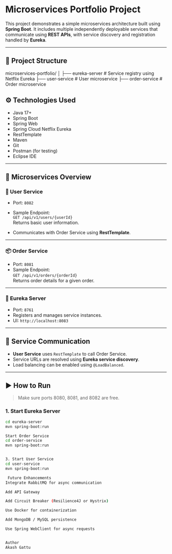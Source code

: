 # Microservices Portfolio Project

This project demonstrates a simple microservices architecture built using **Spring Boot**. It includes multiple independently deployable services that communicate using **REST APIs**, with service discovery and registration handled by **Eureka**.

---

## 🧱 Project Structure

microservices-portfolio/
│
├── eureka-server # Service registry using Netflix Eureka
├── user-service # User microservice
├── order-service # Order microservice

## ⚙️ Technologies Used

- Java 17+
- Spring Boot
- Spring Web
- Spring Cloud Netflix Eureka
- RestTemplate
- Maven
- Git
- Postman (for testing)
- Eclipse IDE

---

## 📌 Microservices Overview

### 🧑 User Service
- Port: `8082`
- Sample Endpoint:  
  `GET /api/v1/users/{userId}`  
  Returns basic user information.

- Communicates with Order Service using **RestTemplate**.

---

### 📦 Order Service
- Port: `8081`
- Sample Endpoint:  
  `GET /api/v1/orders/{orderId}`  
  Returns order details for a given order.

---

### 🔎 Eureka Server
- Port: `8761`
- Registers and manages service instances.
- UI: `http://localhost:8083`

---

## 🔁 Service Communication

- **User Service** uses `RestTemplate` to call Order Service.
- Service URLs are resolved using **Eureka service discovery**.
- Load balancing can be enabled using `@LoadBalanced`.

---

## ▶️ How to Run

> Make sure ports 8080, 8081, and 8082 are free.

### 1. Start Eureka Server
```bash
cd eureka-server
mvn spring-boot:run

Start Order Service
cd order-service
mvn spring-boot:run


3. Start User Service
cd user-service
mvn spring-boot:run

 Future Enhancements
Integrate RabbitMQ for async communication

Add API Gateway

Add Circuit Breaker (Resilience4J or Hystrix)

Use Docker for containerization

Add MongoDB / MySQL persistence

Use Spring WebClient for async requests


Author
Akash Gattu

